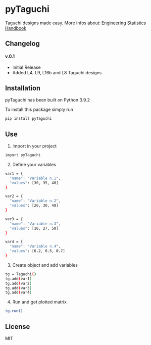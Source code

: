 # pyTaguchi
Taguchi designs made easy.
More infos about: [Engineering Statistics Handbook](httpshttps://www.itl.nist.gov/div898/handbook/pri/section5/pri56.htm)

## Changelog

#### v.0.1
- Initial Release
- Added L4, L9, L16b and L8 Taguchi designs. 


## Installation

pyTaguchi has been built on Python 3.9.2

To install this package simply run

```sh
pip install pyTaguchi
```

## Use

1. Import in your project 
```sh
import pyTaguchi
```
2. Define your variables
```sh
var1 = {
  "name": "Variable n.1",
  "values": [30, 35, 40]
}   

var2 = {
  "name": "Variable n.2",
  "values": [20, 30, 40]
}  

var3 = {
  "name": "Variable n.3",
  "values": [10, 27, 50]
}  

var4 = {
  "name": "Variable n.4",
  "values": [0.2, 0.5, 0.7]
} 
```
3. Create object and add variables
```sh
tg = Taguchi()
tg.add(var1)
tg.add(var2)
tg.add(var3)
tg.add(var4)
```
4. Run and get plotted matrix
```sh
tg.run()
```

## License

MIT
